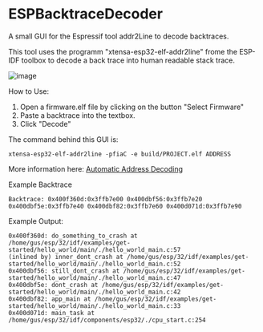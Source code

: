 # ESPBacktraceDecoder
A small GUI for the Espressif tool addr2Line to decode backtraces.

This tool uses the programm "xtensa-esp32-elf-addr2line" frome the ESP-IDF toolbox to decode a back trace into human readable stack trace.

![image](https://github.com/peschyras/ESPBacktraceDecoder/assets/124285103/8c790048-431c-4102-ad67-6e8626b16fae)

How to Use:
1. Open a firmware.elf file by clicking on the button "Select Firmware"
2. Paste a backtrace into the textbox.
3. Click "Decode"

The command behind this GUI is: 
```
xtensa-esp32-elf-addr2line -pfiaC -e build/PROJECT.elf ADDRESS
```

More information here: [Automatic Address Decoding](https://docs.espressif.com/projects/esp-idf/en/latest/esp32/api-guides/tools/idf-monitor.html#automatic-address-decoding)

Example Backtrace
```
Backtrace: 0x400f360d:0x3ffb7e00 0x400dbf56:0x3ffb7e20 0x400dbf5e:0x3ffb7e40 0x400dbf82:0x3ffb7e60 0x400d071d:0x3ffb7e90
```

Example Output:
```
0x400f360d: do_something_to_crash at /home/gus/esp/32/idf/examples/get-started/hello_world/main/./hello_world_main.c:57
(inlined by) inner_dont_crash at /home/gus/esp/32/idf/examples/get-started/hello_world/main/./hello_world_main.c:52
0x400dbf56: still_dont_crash at /home/gus/esp/32/idf/examples/get-started/hello_world/main/./hello_world_main.c:47
0x400dbf5e: dont_crash at /home/gus/esp/32/idf/examples/get-started/hello_world/main/./hello_world_main.c:42
0x400dbf82: app_main at /home/gus/esp/32/idf/examples/get-started/hello_world/main/./hello_world_main.c:33
0x400d071d: main_task at /home/gus/esp/32/idf/components/esp32/./cpu_start.c:254
```
